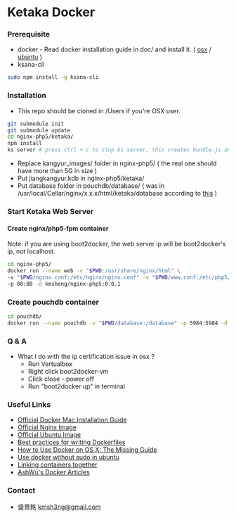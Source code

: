 # Ketaka Docker #

### Prerequisite ###

* docker - Read docker installation guide in doc/ and install it. ( [osx](https://github.com/kmsheng/ketaka-docker/blob/master/doc/docker-installation-guide-osx.md) / [ubuntu](https://github.com/kmsheng/ketaka-docker/blob/master/doc/docker-installation-guide-ubuntu.md) )
* ksana-cli
```bash
sudo npm install -g ksana-cli
```

### Installation ###

* This repo should be cloned in /Users if you're OSX user.
```bash
git submodule init
git submodule update
cd nginx-php5/ketaka/
npm install
ks server # press ctrl + c to stop ks server, this creates bundle.js and bundle.js.map
```
* Replace kangyur\_images/ folder in nginx-php5/ ( the real one should have more than 5G in size )
* Put jiangkangyur.kdb in nginx-php5/ketaka/
* Put database folder in pouchdb/database/ ( was in /usr/local/Cellar/nginx/x.x.x/html/ketaka/database according to [this](https://github.com/karmapa17/ketaka) )

### Start Ketaka Web Server ###

#### Create nginx/php5-fpm container ####
Note: if you are using boot2docker, the web server ip will be boot2docker's ip, not localhost. 
```bash
cd nginx-php5/
docker run --name web -v "$PWD:/usr/share/nginx/html" \
-v "$PWD/nginx.conf:/etc/nginx/nginx.conf" -v "$PWD/www.conf:/etc/php5/fpm/pool.d/www.conf" \
-p 80:80 -d kmsheng/nginx-php5:0.0.1
```
### Create pouchdb container ###
```bash
cd pouchdb/
docker run --name pouchdb -v "$PWD/database:/database" -p 5984:5984 -d kmsheng/pouchdb:0.0.1
```

### Q & A ###

* What I do with the ip certification issue in osx ?
  - Run Vertualbox
  - Right click boot2docker-vm
  - Click close - power off
  - Run "boot2docker up" in terminal


### Useful Links ###

* [Official Docker Mac Installation Guide](https://docs.docker.com/installation/mac/)
* [Official Nginx Image](https://registry.hub.docker.com/_/nginx/)
* [Official Ubuntu Image](https://registry.hub.docker.com/_/ubuntu/)
* [Best practices for writing Dockerfiles](https://docs.docker.com/articles/dockerfile_best-practices/)
* [How to Use Docker on OS X: The Missing Guide](http://viget.com/extend/how-to-use-docker-on-os-x-the-missing-guide)
* [Use docker without sudo in ubuntu](http://askubuntu.com/questions/477551/how-can-i-use-docker-without-sudo)
* [Linking containers together](https://docs.docker.com/userguide/dockerlinks/)
* [AshWu's Docker Articles](http://blog.hsatac.net/categories/docker/)

### Contact ###

* 盛貫銘 kmsh3ng@gmail.com
